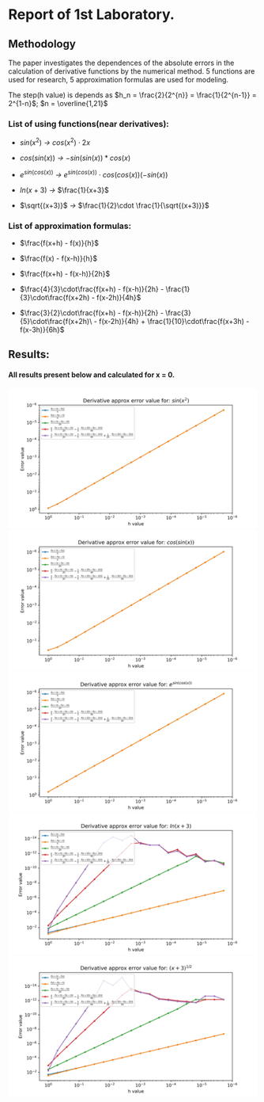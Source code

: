# Report of 1st Laboratory.

## Methodology

The paper investigates the dependences of the absolute errors in the calculation of derivative functions by the numerical method. 5 functions are used for research, 5 approximation formulas are used for modeling.

The step(h value) is depends as $h_n = \frac{2}{2^{n}} = \frac{1}{2^{n-1}} = 2^{1-n}$; $n = \overline{1,21}$
### List of using functions(near derivatives):
* $sin(x^2)$ *->* $cos(x^2)\cdot 2x$

* $cos(sin(x))$ *->* $-sin(sin(x))*cos(x)$

* $e^{sin(cos(x))}$ *->* $e^{sin(cos(x))}\cdot cos(cos(x))(-sin(x))$

* $ln(x+3)$ *->* $\frac{1}{x+3}$

* $\sqrt{(x+3)}$ *->* $\frac{1}{2}\cdot \frac{1}{\sqrt{(x+3)}}$

### List of approximation formulas:
*  $\frac{f(x+h) - f(x)}{h}$

* $\frac{f(x) - f(x-h)}{h}$

* $\frac{f(x+h) - f(x-h)}{2h}$

* $\frac{4}{3}\cdot\frac{f(x+h) - f(x-h)}{2h} - \frac{1}{3}\cdot\frac{f(x+2h) - f(x-2h)}{4h}$

* $\frac{3}{2}\cdot\frac{f(x+h) - f(x-h)}{2h} - \frac{3}{5}\cdot\frac{f(x+2h)\ - f(x-2h)}{4h} + \frac{1}{10}\cdot\frac{f(x+3h) - f(x-3h)}{6h}$

## Results:
#### All results present below and calculated for x = 0. 

![](img/stat0.jpg)
![](img/stat1.jpg)
![](img/stat2.jpg)
![](img/stat3.jpg)
![](img/stat4.jpg)